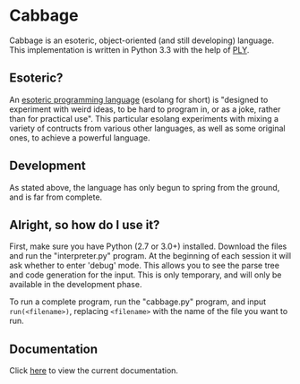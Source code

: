 # Cabbage

Cabbage is an esoteric, object-oriented (and still developing) language.
This implementation is written in Python 3.3 with the help of [PLY](http://www.dabeaz.com/ply/).

## Esoteric?

An [esoteric programming language](http://esolangs.org/wiki/Esoteric_programming_language) (esolang for short) is "designed to experiment with weird ideas, to be hard to program in, or as a joke, rather than for practical use". This particular esolang experiments with mixing a variety of contructs from various other languages, as well as some original ones, to achieve a powerful language.

## Development

As stated above, the language has only begun to spring from the ground, and is far from complete.

## Alright, so how do I use it?

First, make sure you have Python (2.7 or 3.0+) installed. Download the files and run the "interpreter.py" program. At the beginning of each session it will ask whether to enter 'debug' mode. This allows you to see the parse tree and code generation for the input. This is only temporary, and will only be available in the development phase.

To run a complete program, run the "cabbage.py" program, and input `run(<filename>)`, replacing `<filename>` with the name of the file you want to run.

## Documentation

Click [here](docs.md) to view the current documentation.